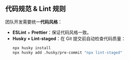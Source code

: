 ## **代码规范 & Lint 规则**
团队开发需要统一**代码风格**：
- **ESLint** + **Prettier**：保证代码风格一致。
- **Husky + Lint-staged**：在 Git 提交前自动检查代码质量：
  ```bash
  npx husky install
  npx husky add .husky/pre-commit "npx lint-staged"
  ```

